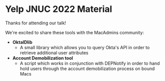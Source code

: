 # Yelp JNUC 2022 Material

Thanks for attending our talk!

We're excited to share these tools with the MacAdmins community:
- **OktaIDlib**
  - A small library which allows you to query Okta's API in order to retrieve additional user attributes
- **Account Demobilization tool**
  - A script which works in conjunction with DEPNotify in order to hand hold users through the account demobilization process on bound Macs
